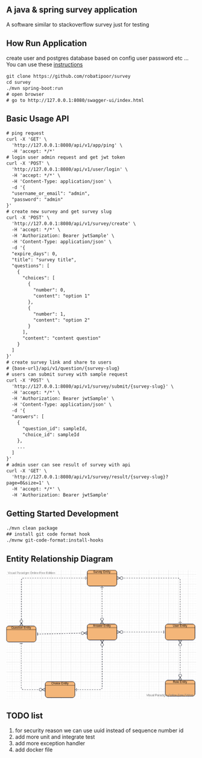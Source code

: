 ## A java & spring survey application 
A software similar to stackoverflow survey just for testing 
## How Run Application
create user and postgres database based on config user password etc ...
You can use these [instructions](https://medium.com/coding-blocks/creating-user-database-and-adding-access-on-postgresql-8bfcd2f4a91e
)
```shell
git clone https://github.com/robatipoor/survey
cd survey
./mvn spring-boot:run
# open browser 
# go to http://127.0.0.1:8080/swagger-ui/index.html
```

## Basic Usage API
```shell
# ping request
curl -X 'GET' \
  'http://127.0.0.1:8080/api/v1/app/ping' \
  -H 'accept: */*'
# login user admin request and get jwt token
curl -X 'POST' \
  'http://127.0.0.1:8080/api/v1/user/login' \
  -H 'accept: */*' \
  -H 'Content-Type: application/json' \
  -d '{
  "username_or_email": "admin",
  "password": "admin"
}'
# create new survey and get survey slug
curl -X 'POST' \
  'http://127.0.0.1:8080/api/v1/survey/create' \
  -H 'accept: */*' \
  -H 'Authorization: Bearer jwtSample' \
  -H 'Content-Type: application/json' \
  -d '{
  "expire_days": 0,
  "title": "survey title",
  "questions": [
    {
      "choices": [
        {
          "number": 0,
          "content": "option 1"
        },
        {
          "number": 1,
          "content": "option 2"
        }
      ],
      "content": "content question"
    }
  ]
}'
# create survey link and share to users
# {base-url}/api/v1/question/{survey-slug}
# users can submit survey with sample request
curl -X 'POST' \
  'http://127.0.0.1:8080/api/v1/survey/submit/{survey-slug}' \
  -H 'accept: */*' \
  -H 'Authorization: Bearer jwtSample' \
  -H 'Content-Type: application/json' \
  -d '{
  "answers": [
    {
      "question_id": sampleId,
      "choice_id": sampleId
    },
    ...
  ]
}'
# admin user can see result of survey with api
curl -X 'GET' \
  'http://127.0.0.1:8080/api/v1/survey/result/{survey-slug}?page=0&size=1' \
  -H 'accept: */*' \
  -H 'Authorization: Bearer jwtSample'

```
## Getting Started Development
```shell
./mvn clean package 
## install git code format hook
./mvnw git-code-format:install-hooks
```
## Entity Relationship Diagram

![image info](./docs/entity_relationship_diagram.jpg)

## TODO list
1. for security reason we can use uuid instead of sequence number id
2. add more unit and integrate test 
3. add more exception handler
4. add docker file